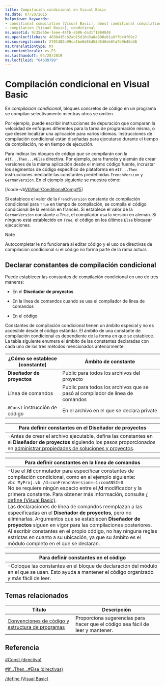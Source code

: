```yaml
---
title: Compilación condicional en Visual Basic
ms.date: 07/20/2015
helpviewer_keywords:
- conditional compilation [Visual Basic], about conditional compilation
- compilation [Visual Basic], conditional
ms.assetid: 9c35e55e-7eee-44fb-a586-dad1f1884848
ms.openlocfilehash: 4698435cb2ab15d16d8a8a898a01a9ffbc4f69c2
ms.sourcegitcommit: 2701302a99cafbe0d86d53d540eb0fa7e9b46b36
ms.translationtype: MT
ms.contentlocale: es-ES
ms.lasthandoff: 04/28/2019
ms.locfileid: "64639799"
---
```

# <a name="conditional-compilation-in-visual-basic"></a>Compilación condicional en Visual Basic
En *compilación condicional*, bloques concretos de código en un programa se compilan selectivamente mientras otros se omiten.  
  
 Por ejemplo, puede escribir instrucciones de depuración que comparan la velocidad de enfoques diferentes para la tarea de programación misma, o que desee localizar una aplicación para varios idiomas. Instrucciones de compilación condicional están diseñadas para ejecutarse durante el tiempo de compilación, no en tiempo de ejecución.  
  
 Para indicar los bloques de código que se compilarán con la `#If...Then...#Else` directiva. Por ejemplo, para francés y alemán de crear versiones de la misma aplicación desde el mismo código fuente, incrustar los segmentos de código específico de plataforma en `#If...Then` instrucciones mediante las constantes predefinidas `FrenchVersion` y `GermanVersion`. En el ejemplo siguiente se muestra cómo:  
  
 [!code-vb[VbVbalrConditionalComp#5](~/samples/snippets/visualbasic/VS_Snippets_VBCSharp/VbVbalrConditionalComp/VB/Class1.vb#5)]  
  
 Si establece el valor de la `FrenchVersion` constante de compilación condicional para `True` en tiempo de compilación, se compila el código condicional de la versión en francés. Si establece el valor de la `GermanVersion` constante a `True`, el compilador usa la versión en alemán. Si ninguno está establecido en `True`, el código en los últimos `Else` bloquear ejecuciones.  
  
> [!NOTE]
>  Autocompletar le no funcionará al editar código y el uso de directivas de compilación condicional si el código no forma parte de la rama actual.  
  
## <a name="declaring-conditional-compilation-constants"></a>Declarar constantes de compilación condicional  
 Puede establecer las constantes de compilación condicional en uno de tres maneras:  
  
- En el **Diseñador de proyectos**  
  
- En la línea de comandos cuando se usa el compilador de línea de comandos  
  
- En el código  
  
 Constantes de compilación condicional tienen un ámbito especial y no es accesible desde el código estándar. El ámbito de una constante de compilación condicional es dependiente de la forma en que se establece. La tabla siguiente enumera el ámbito de las constantes declaradas con cada uno de los tres métodos mencionados anteriormente.  
  
|¿Cómo se establece (constante)|Ámbito de constante|  
|---|---|  
|**Diseñador de proyectos**|Public para todos los archivos del proyecto|  
|Línea de comandos|Public para todos los archivos que se pasó al compilador de línea de comandos|  
|`#Const` instrucción de código|En el archivo en el que se declara private|  
  
|Para definir constantes en el Diseñador de proyectos|  
|---|  
|-Antes de crear el archivo ejecutable, defina las constantes en el **Diseñador de proyectos** siguiendo los pasos proporcionados en [administrar propiedades de soluciones y proyectos](/visualstudio/ide/managing-project-and-solution-properties).|  
  
|Para definir constantes en la línea de comandos|  
|---|  
|-Use el **/d** conmutador para especificar constantes de compilación condicional, como en el ejemplo siguiente:<br />     `vbc MyProj.vb /d:conFrenchVersion=–1:conANSI=0`<br />     No se requiere ningún espacio entre el **/d** modificador y la primera constante. Para obtener más información, consulte [/ define (Visual Basic)](../../../visual-basic/reference/command-line-compiler/define.md).<br />     Las declaraciones de línea de comandos reemplazan a las especificadas en el **Diseñador de proyectos**, pero no eliminarlas. Argumentos que se establecen **Diseñador de proyectos** siguen en vigor para las compilaciones posteriores.<br />     Al escribir constantes en el propio código, no hay ninguna reglas estrictas en cuanto a su ubicación, ya que su ámbito es el módulo completo en el que se declaran.|  
  
|Para definir constantes en el código|  
|---|  
|-Coloque las constantes en el bloque de declaración del módulo en el que se usan. Esto ayuda a mantener el código organizado y más fácil de leer.|  
  
## <a name="related-topics"></a>Temas relacionados  
  
|Título|Descripción|  
|---|---|  
|[Convenciones de código y estructura de programas](../../../visual-basic/programming-guide/program-structure/program-structure-and-code-conventions.md)|Proporciona sugerencias para hacer que el código sea fácil de leer y mantener.|  
  
## <a name="reference"></a>Referencia  
 [#Const (directiva)](../../../visual-basic/language-reference/directives/const-directive.md)  
  
 [#If...Then...#Else (directivas)](../../../visual-basic/language-reference/directives/if-then-else-directives.md)  
  
 [/define (Visual Basic)](../../../visual-basic/reference/command-line-compiler/define.md)
